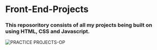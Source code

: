 # Front-End-Projects
<h3 text-alihn="center">This reposoritory consists of all my projects being built on using HTML, CSS and Javascript.</h3>

<!-- ![Top-10-Projects-For-Beginners-To-Practice-HTML-and-CSS-Skills](https://user-images.githubusercontent.com/85782825/175781013-319c8923-d5be-4990-9b11-1fe44eb6875a.jpg)
 -->
 
![PRACTICE PROJECTS-OP](https://user-images.githubusercontent.com/85782825/175821674-c8c4ae1c-c55b-4506-8e43-96a988013e4c.png)
